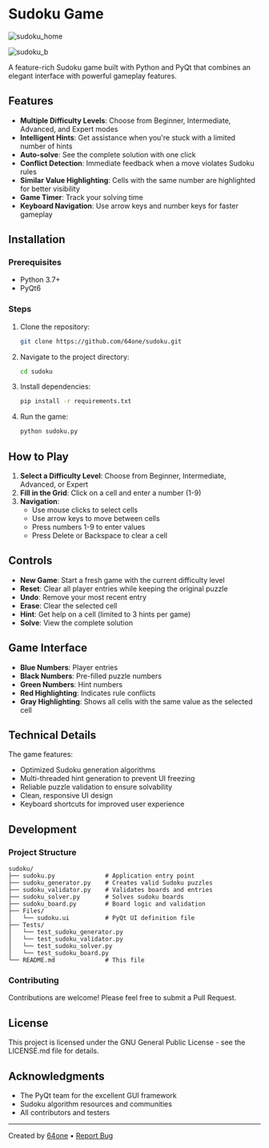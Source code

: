 # Sudoku Game

![sudoku_home](https://github.com/user-attachments/assets/5005fd00-d630-4008-8394-14a1fb2ed10e)

![sudoku_b](https://github.com/user-attachments/assets/011e99fc-4a54-4f76-82b9-a99baf1cf44b)

A feature-rich Sudoku game built with Python and PyQt that combines an elegant interface with powerful gameplay features.

## Features

- **Multiple Difficulty Levels**: Choose from Beginner, Intermediate, Advanced, and Expert modes
- **Intelligent Hints**: Get assistance when you're stuck with a limited number of hints
- **Auto-solve**: See the complete solution with one click
- **Conflict Detection**: Immediate feedback when a move violates Sudoku rules
- **Similar Value Highlighting**: Cells with the same number are highlighted for better visibility
- **Game Timer**: Track your solving time
- **Keyboard Navigation**: Use arrow keys and number keys for faster gameplay

## Installation

### Prerequisites

- Python 3.7+
- PyQt6

### Steps

1. Clone the repository:
   ```bash
   git clone https://github.com/64one/sudoku.git
   ```

2. Navigate to the project directory:
   ```bash
   cd sudoku
   ```

3. Install dependencies:
   ```bash
   pip install -r requirements.txt
   ```

4. Run the game:
   ```bash
   python sudoku.py
   ```

## How to Play

1. **Select a Difficulty Level**: Choose from Beginner, Intermediate, Advanced, or Expert
2. **Fill in the Grid**: Click on a cell and enter a number (1-9)
3. **Navigation**:
   - Use mouse clicks to select cells
   - Use arrow keys to move between cells
   - Press numbers 1-9 to enter values
   - Press Delete or Backspace to clear a cell

## Controls

- **New Game**: Start a fresh game with the current difficulty level
- **Reset**: Clear all player entries while keeping the original puzzle
- **Undo**: Remove your most recent entry
- **Erase**: Clear the selected cell
- **Hint**: Get help on a cell (limited to 3 hints per game)
- **Solve**: View the complete solution

## Game Interface

- **Blue Numbers**: Player entries
- **Black Numbers**: Pre-filled puzzle numbers
- **Green Numbers**: Hint numbers
- **Red Highlighting**: Indicates rule conflicts
- **Gray Highlighting**: Shows all cells with the same value as the selected cell

## Technical Details

The game features:

- Optimized Sudoku generation algorithms
- Multi-threaded hint generation to prevent UI freezing
- Reliable puzzle validation to ensure solvability
- Clean, responsive UI design
- Keyboard shortcuts for improved user experience

## Development

### Project Structure

```
sudoku/
├── sudoku.py              # Application entry point
├── sudoku_generator.py    # Creates valid Sudoku puzzles
├── sudoku_validator.py    # Validates boards and entries
├── sudoku_solver.py       # Solves sudoku boards
├── sudoku_board.py        # Board logic and validation
├── Files/
│   └── sudoku.ui          # PyQt UI definition file
├── Tests/
│   └── test_sudoku_generator.py
│   └── test_sudoku_validator.py
│   └── test_sudoku_solver.py
│   └── test_sudoku_board.py
└── README.md              # This file
```

### Contributing

Contributions are welcome! Please feel free to submit a Pull Request.

## License

This project is licensed under the GNU General Public License - see the LICENSE.md file for details.

## Acknowledgments

- The PyQt team for the excellent GUI framework
- Sudoku algorithm resources and communities
- All contributors and testers

---

Created by [64one](https://github.com/64one) • [Report Bug](https://github.com/64one/sudoku/issues)
